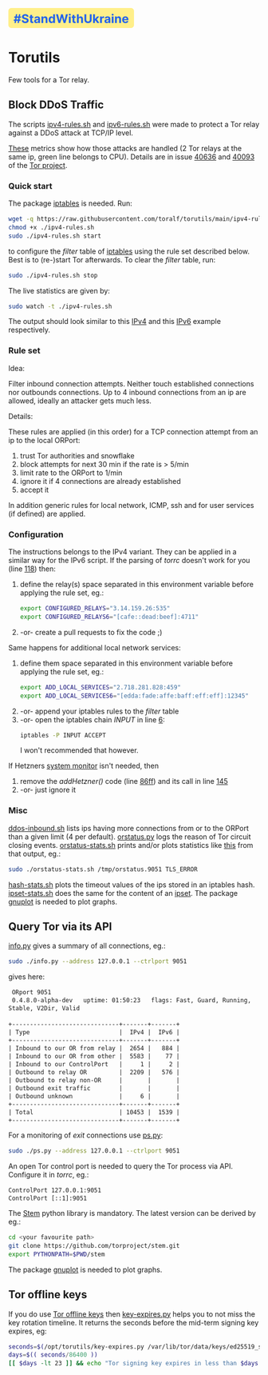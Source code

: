 [![StandWithUkraine](https://raw.githubusercontent.com/vshymanskyy/StandWithUkraine/main/badges/StandWithUkraine.svg)](https://github.com/vshymanskyy/StandWithUkraine/blob/main/docs/README.md)

# Torutils

Few tools for a Tor relay.

## Block DDoS Traffic

The scripts [ipv4-rules.sh](./ipv4-rules.sh) and [ipv6-rules.sh](./ipv6-rules.sh) were made
to protect a Tor relay against a DDoS attack at TCP/IP level.

[These](./doc/network-metric.svg) metrics show how those attacks are handled (2 Tor relays at the same ip, green line belongs to CPU).
Details are in issue [40636](https://gitlab.torproject.org/tpo/core/tor/-/issues/40636)
and [40093](https://gitlab.torproject.org/tpo/community/support/-/issues/40093#note_2841393)
of the [Tor project](https://www.torproject.org/).

### Quick start
The package [iptables](https://www.netfilter.org/projects/iptables/) is needed.
Run:

```bash
wget -q https://raw.githubusercontent.com/toralf/torutils/main/ipv4-rules.sh -O ipv4-rules.sh
chmod +x ./ipv4-rules.sh
sudo ./ipv4-rules.sh start
```

to configure the _filter_ table of [iptables](https://upload.wikimedia.org/wikipedia/commons/3/37/Netfilter-packet-flow.svg)
using the rule set described below. Best is to (re-)start Tor afterwards.
To clear the _filter_ table, run:

```bash
sudo ./ipv4-rules.sh stop
```

The live statistics are given by:

```bash
sudo watch -t ./ipv4-rules.sh
```

The output should look similar to this [IPv4](./doc/iptables-L.txt) and this [IPv6](./doc/ip6tables-L.txt) example respectively.

### Rule set

Idea:

Filter inbound connection attempts.
Neither touch established connections nor outbounds connections.
Up to 4 inbound connections from an ip are allowed, ideally an attacker gets much less.

Details:

These rules are applied (in this order) for a TCP connection attempt from an ip to the local ORPort:

1. trust Tor authorities and snowflake
1. block attempts for next 30 min if the rate is > 5/min
1. limit rate to the ORPort to 1/min
1. ignore it if 4 connections are already established
1. accept it

In addition generic rules for local network, ICMP, ssh and for user services (if defined) are applied.

### Configuration
The instructions belongs to the IPv4 variant.
They can be applied in a similar way for the IPv6 script.
If the parsing of _torrc_ doesn't work for you (line [118](ipv4-rules.sh#L118)) then:
1. define the relay(s) space separated in this environment variable before applying the rule set, eg.:
    ```bash
    export CONFIGURED_RELAYS="3.14.159.26:535"
    export CONFIGURED_RELAYS6="[cafe::dead:beef]:4711"
    ```
1. -or- create a pull requests to fix the code ;)


Same happens for additional local network services:
1. define them space separated in this environment variable before applying the rule set, eg.:
    ```bash
    export ADD_LOCAL_SERVICES="2.718.281.828:459"
    export ADD_LOCAL_SERVICES6="[edda:fade:affe:baff:eff:eff]:12345"
    ```
1. -or- append your iptables rules to the _filter_ table
1. -or- open the iptables chain _INPUT_ in line [6](ipv4-rules.sh#L6):
    ```bash
    iptables -P INPUT ACCEPT
    ```
    I won't recommended that however.

If Hetzners [system monitor](https://docs.hetzner.com/robot/dedicated-server/security/system-monitor/) isn't needed, then
1. remove the _addHetzner()_ code (line [86ff](ipv4-rules.sh#L86)) and its call in line [145](ipv4-rules.sh#L145)
1. -or- just ignore it


### Misc

[ddos-inbound.sh](./ddos-inbound.sh) lists ips having more connections from or to the ORPort than a given limit (4 per default).
[orstatus.py](./orstatus.py) logs the reason of Tor circuit closing events.
[orstatus-stats.sh](./orstatus-stats.sh) prints and/or plots statistics like
[this](./doc/orstatus-stats.sh.txt) from that output, eg.:

```bash
sudo ./orstatus-stats.sh /tmp/orstatus.9051 TLS_ERROR
```

[hash-stats.sh](./hash-stats.sh) plots the timeout values of the ips stored in an iptables hash.
[ipset-stats.sh](./ipset-stats.sh) does the same for the content of an [ipset](https://ipset.netfilter.org).
The package [gnuplot](http://www.gnuplot.info/) is needed to plot graphs.

## Query Tor via its API

[info.py](./info.py) gives a summary of all connections, eg.:

```bash
sudo ./info.py --address 127.0.0.1 --ctrlport 9051
```

gives here:

```console
 ORport 9051
 0.4.8.0-alpha-dev   uptime: 01:50:23   flags: Fast, Guard, Running, Stable, V2Dir, Valid

+------------------------------+-------+-------+
| Type                         |  IPv4 |  IPv6 |
+------------------------------+-------+-------+
| Inbound to our OR from relay |  2654 |   884 |
| Inbound to our OR from other |  5583 |    77 |
| Inbound to our ControlPort   |     1 |     2 |
| Outbound to relay OR         |  2209 |   576 |
| Outbound to relay non-OR     |       |       |
| Outbound exit traffic        |       |       |
| Outbound unknown             |     6 |       |
+------------------------------+-------+-------+
| Total                        | 10453 |  1539 |
+------------------------------+-------+-------+
```

For a monitoring of _exit_ connections use [ps.py](./ps.py):

```bash
sudo ./ps.py --address 127.0.0.1 --ctrlport 9051
```

An open Tor control port is needed to query the Tor process via API.
Configure it in _torrc_, eg.:

```console
ControlPort 127.0.0.1:9051
ControlPort [::1]:9051
```

The [Stem](https://stem.torproject.org/index.html) python library is mandatory.
The latest version can be derived by eg.:

```bash
cd <your favourite path>
git clone https://github.com/torproject/stem.git
export PYTHONPATH=$PWD/stem
```

The package [gnuplot](http://www.gnuplot.info/) is needed to plot graphs.

## Tor offline keys
If you do use [Tor offline keys](https://support.torproject.org/relay-operators/offline-ed25519/)
then [key-expires.py](./key-expires.py) helps you to not miss the key rotation timeline.
It returns the seconds before the mid-term signing key expires, eg:

```bash
seconds=$(/opt/torutils/key-expires.py /var/lib/tor/data/keys/ed25519_signing_cert)
days=$(( seconds/86400 ))
[[ $days -lt 23 ]] && echo "Tor signing key expires in less than $days day(s)"
```
